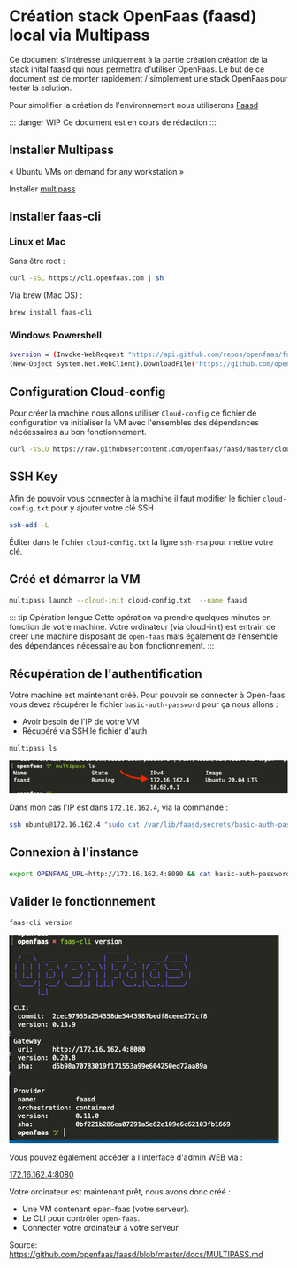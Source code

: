 # Création stack OpenFaas (faasd) local via Multipass

Ce document s'intéresse uniquement à la partie création création de la stack inital faasd qui nous permettra d'utiliser OpenFaas. Le but de ce document est de monter rapidement / simplement une stack OpenFaas pour tester la solution.

Pour simplifier la création de l'environnement nous utiliserons [Faasd](https://github.com/openfaas/faasd/)

::: danger WIP
Ce document est en cours de rédaction
:::

## Installer Multipass

« Ubuntu VMs on demand for any workstation »

Installer [multipass](https://multipass.run/)

## Installer faas-cli

### Linux et Mac

Sans être root :

```sh
curl -sSL https://cli.openfaas.com | sh
```

Via brew (Mac OS) :

```sh
brew install faas-cli
```

### Windows Powershell

```sh
$version = (Invoke-WebRequest "https://api.github.com/repos/openfaas/faas-cli/releases/latest" | ConvertFrom-Json)[0].tag_name
(New-Object System.Net.WebClient).DownloadFile("https://github.com/openfaas/faas-cli/releases/download/$version/faas-cli.exe", "faas-cli.exe")
```

## Configuration Cloud-config

Pour créer la machine nous allons utiliser `Cloud-config` ce fichier de configuration va initialiser la VM avec l'ensembles des dépendances nécéessaires au bon fonctionnement.

```sh
curl -sSLO https://raw.githubusercontent.com/openfaas/faasd/master/cloud-config.txt
```

## SSH Key

Afin de pouvoir vous connecter à la machine il faut modifier le fichier `cloud-config.txt` pour y ajouter votre clé SSH

```sh
ssh-add -L
```

Éditer dans le fichier `cloud-config.txt` la ligne `ssh-rsa` pour mettre votre clé.

## Créé et démarrer la VM

```sh
multipass launch --cloud-init cloud-config.txt  --name faasd
```

::: tip Opération longue
Cette opération va prendre quelques minutes en fonction de votre machine. Votre ordinateur (via cloud-init) est entrain de créer une machine disposant de `open-faas` mais également de l'ensemble des dépendances nécessaire au bon fonctionnement.
:::

## Récupération de l'authentification

Votre machine est maintenant créé. Pour pouvoir se connecter à Open-faas vous devez récupérer le fichier `basic-auth-password` pour ça nous allons :

- Avoir besoin de l'IP de votre VM
- Récupéré via SSH le fichier d'auth

```sh
multipass ls
```

![Multipass ls](./res/multipass-ls.png)

Dans mon cas l'IP est dans `172.16.162.4`, via la commande :

```sh
ssh ubuntu@172.16.162.4 "sudo cat /var/lib/faasd/secrets/basic-auth-password" > basic-auth-password
```

## Connexion à l'instance

```sh
export OPENFAAS_URL=http://172.16.162.4:8080 && cat basic-auth-password | faas-cli login -s
```

## Valider le fonctionnement

```sh
faas-cli version
```

![result](./res/result.png)

Vous pouvez également accéder à l'interface d'admin WEB via :

[172.16.162.4:8080](172.16.162.4:8080)

Votre ordinateur est maintenant prêt, nous avons donc créé :

- Une VM contenant open-faas (votre serveur).
- Le CLI pour contrôler `open-faas`.
- Connecter votre ordinateur à votre serveur.

Source: https://github.com/openfaas/faasd/blob/master/docs/MULTIPASS.md
